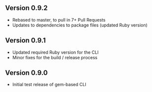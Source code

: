 Version 0.9.2
------
* Rebased to master, to pull in 7+ Pull Requests
* Updates to dependencies to package files (updated Ruby version)

Version 0.9.1
------
* Updated required Ruby version for the CLI
* Minor fixes for the build / release process

Version 0.9.0
------
* Initial test release of gem-based CLI
